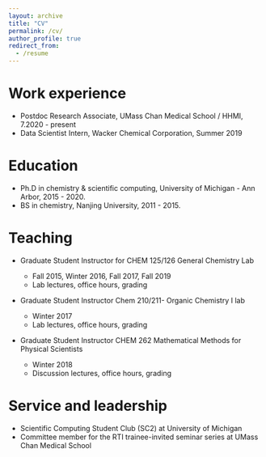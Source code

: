 ```yaml
---
layout: archive
title: "CV"
permalink: /cv/
author_profile: true
redirect_from:
  - /resume
---
```


Work experience
======
* Postdoc Research Associate, UMass Chan Medical School / HHMI, 7.2020 - present
* Data Scientist Intern, Wacker Chemical Corporation, Summer 2019
  
Education
======
* Ph.D in chemistry & scientific computing, University of Michigan - Ann Arbor, 2015 - 2020.
* BS in chemistry, Nanjing University, 2011 - 2015.

<!-- Skills
======
* Skill 1
* Skill 2
  * Sub-skill 2.1
  * Sub-skill 2.2
  * Sub-skill 2.3
* Skill 3 -->

<!-- Publications
======
  <ul>{% for post in site.publications %}
    {% include archive-single-cv.html %}
  {% endfor %}</ul> -->
  
<!-- Talks
======
  <ul>{% for post in site.talks %}
    {% include archive-single-talk-cv.html %}
  {% endfor %}</ul> -->
  
Teaching
======
* Graduate Student Instructor for CHEM 125/126 General Chemistry Lab
  * Fall 2015, Winter 2016, Fall 2017, Fall 2019
  * Lab lectures, office hours, grading

* Graduate Student Instructor Chem 210/211- Organic Chemistry I lab
  * Winter 2017
  * Lab lectures, office hours, grading
  
* Graduate Student Instructor CHEM 262 Mathematical Methods for Physical Scientists
  * Winter 2018
  * Discussion lectures, office hours, grading
  
Service and leadership
======
* Scientific Computing Student Club (SC2) at University of Michigan
* Committee member for the RTI trainee-invited seminar series at UMass Chan Medical School
